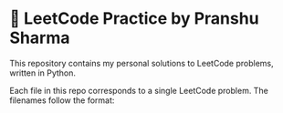 # 📘 LeetCode Practice by Pranshu Sharma

This repository contains my personal solutions to LeetCode problems, written in Python.

Each file in this repo corresponds to a single LeetCode problem. The filenames follow the format:

